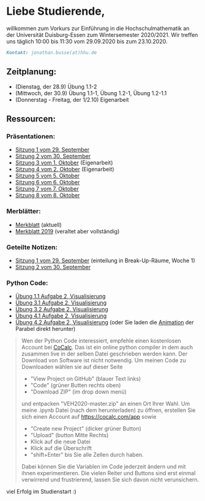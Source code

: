 # Liebe Studierende,
willkommen zum Vorkurs zur Einführung in die Hochschulmathematik an der Universität Duisburg-Essen zum Wintersemester 2020/2021. Wir treffen uns täglich 10:00 bis 11:30 vom 29.09.2020 bis zum 23.10.2020.

```markdown
Kontakt: jonathan.busse(at)hhu.de
```

## Zeitplanung:
- (Dienstag, der 28.9) Übung 1.1-2
- (Mittwoch, der 30.9) Übung 1.1-1, Übung 1.2-1, Übung 1.2-1.1
- (Donnerstag - Freitag, der 1/2.10) Eigenarbeit

## Ressourcen:
### Präsentationen:
- [Sitzung 1 vom 29. September](https://github.com/JoKaBus/VEH2020/blob/master/Pr%C3%A4sentationen/Pres1-2020-09-29.pdf)
- [Sitzung 2 vom 30. September](https://github.com/JoKaBus/VEH2020/blob/master/Pr%C3%A4sentationen/Pres2-2020-09-30.pdf)
- [Sitzung 3 vom 1. Oktober](https://github.com/JoKaBus/VEH2020/blob/master/Pr%C3%A4sentationen/Pres3-2020-10-01.pdf) (Eigenarbeit)
- [Sitzung 4 vom 2. Oktober](https://github.com/JoKaBus/VEH2020/blob/master/Pr%C3%A4sentationen/Pres4-2020-10-02.pdf) (Eigenarbeit)
- [Sitzung 5 vom 5. Oktober](https://github.com/JoKaBus/VEH2020/blob/master/Pr%C3%A4sentationen/Pres5-2020-10-05.pdf)
- [Sitzung 6 vom 6. Oktober](https://github.com/JoKaBus/VEH2020/blob/master/Pr%C3%A4sentationen/Pres6-2020-10-06.pdf)
- [Sitzung 7 vom 7. Oktober](https://github.com/JoKaBus/VEH2020/blob/master/Pr%C3%A4sentationen/Pres7-2020-10-07.pdf)
- [Sitzung 8 vom 8. Oktober](https://github.com/JoKaBus/VEH2020/blob/master/Pr%C3%A4sentationen/Pres8-2020-10-08.pdf)


### Merblätter:
- [Merkblatt](https://github.com/JoKaBus/VEH2020/blob/master/Merkbl%C3%A4tter/MerkblattMathematikVorkurs2020.pdf) (aktuell)
- [Merkblatt 2019](https://github.com/JoKaBus/VEH2020/blob/master/Merkbl%C3%A4tter/MerkblattMathematikVorkurs2019.pdf) (veraltet aber vollständig)

### Geteilte Notizen:
- [Sitzung 1 vom 29. September](https://github.com/JoKaBus/VEH2020/blob/master/GeteilteNotizen/Sitzung-2020-09-29.txt) (einteilung in Break-Up-Räume, Woche 1)
- [Sitzung 2 vom 30. September](https://github.com/JoKaBus/VEH2020/blob/master/GeteilteNotizen/Sitzung-2020-09-30.txt)

### Python Code:
- [Übung 1.1 Aufgabe 2, Visualisierung](https://github.com/JoKaBus/VEH2020/blob/master/PythonCode/U11A2.ipynb)
- [Übung 3.1 Aufgabe 2, Visualisierung](https://github.com/JoKaBus/VEH2020/blob/master/PythonCode/U31A2.ipynb)
- [Übung 3.2 Aufgabe 2, Visualisierung](https://github.com/JoKaBus/VEH2020/blob/master/PythonCode/U32A2.ipynb)
- [Übung 4.1 Aufgabe 2, Visualisierung](https://github.com/JoKaBus/VEH2020/blob/master/PythonCode/U41A2.ipynb)
- [Übung 4.2 Aufgabe 2, Visualisierung](https://github.com/JoKaBus/VEH2020/blob/master/PythonCode/U42A2.ipynb) 
(oder Sie laden die 
[Animation](https://github.com/JoKaBus/VEH2020/blob/master/Sonstiges/U42A2ParabolaAnimation.mp4) der Parabel direkt herunter)

> Wen der Python Code interessiert, empfehle einen kostenlosen Account bei [CoCalc](https://cocalc.com/app).
> Das ist ein online python compiler in dem auch zusammen live in der selben Datei geschrieben werden kann.
> Der Download von Software ist nicht notwendig.
> Um meinen Code zu Downloaden wählen sie auf dieser Seite
> - "View Project on GitHub" (blauer Text links)
> - "Code" (grüner Butten rechts oben)
> - "Download ZIP" (im drop down menü)
>
> und entpacken "VEH2020-master.zip" an einen Ort Ihrer Wahl.
> Um meine .ipynb Datei (nach dem herunterladen) zu öffnen, erstellen Sie sich einen Account auf https://cocalc.com/app sowie
> -  "Create new Project" (dicker grüner Button)
> - "Upload" (button Mitte Rechts)
> - Klick auf die neue Datei
> - Klick auf die Überschrift
> - "shift+Enter" bis Sie alle Zellen durch haben.  
>
> Dabei können Sie die Variablen im Code jederzeit ändern und mit ihnen experimentieren.
> Die vielen Reiter und Buttons sind erst einmal verwirrend und frustrierend, lassen Sie sich davon nicht verunsichern.

viel Erfolg im Studienstart :)
